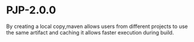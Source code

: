 # PJP-2.0.0

By creating a local copy,maven allows users from different projects to use the same artifact and caching it allows faster execution during build.
